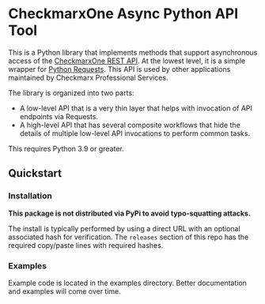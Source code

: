 # CheckmarxOne Async Python API Tool

This is a Python library that implements methods that support asynchronous access of the [CheckmarxOne REST API](https://checkmarx.stoplight.io/docs/checkmarx-one-api-reference-guide/).  At the lowest level, it is a simple wrapper for [Python Requests](https://pypi.org/project/requests/).  This API
is used by other applications maintained by Checkmarx Professional Services.

The library is organized into two parts:

* A low-level API that is a very thin layer that helps with invocation of API endpoints via Requests.
* A high-level API that has several composite workflows that hide the details of multiple low-level API invocations to perform common tasks.

This requires Python 3.9 or greater.


## Quickstart

### Installation

**This package is not distributed via PyPi to avoid typo-squatting attacks.**

The install is typically performed by using a direct URL with an optional associated hash for verification.  The `releases` section of this repo
has the required copy/paste lines with required hashes.

### Examples

Example code is located in the examples directory.  Better documentation and examples will come over time.
